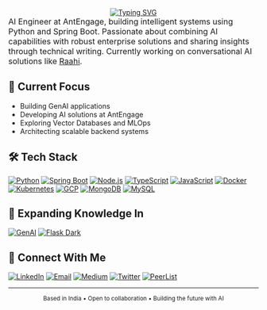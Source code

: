 <!-- markdownlint-disable MD033 -->
<div align="center">
  <a href="https://git.io/typing-svg">
    <img src="https://readme-typing-svg.demolab.com?font=baskerville&weight=900&size=25&pause=1000&color=F5F7EC&width=435&lines=Greetings%2C+I'm+Yuvraj+Angad+Singh" alt="Typing SVG">
  </a>
</div>

<div style="font-size: 16px;">
  AI Engineer at AntEngage, building intelligent systems using Python and Spring Boot. Passionate about combining AI capabilities with robust enterprise solutions and sharing insights through technical writing. Currently working on conversational AI solutions like <a href="https://antengage.com/raahi">Raahi</a>.
</div>

## 🚀 Current Focus

- Building GenAI applications
- Developing AI solutions at AntEngage
- Exploring Vector Databases and MLOps
- Architecting scalable backend systems

## 🛠️ Tech Stack

[![Python](https://img.icons8.com/color/48/null/python.png)](https://www.python.org/)
[![Spring Boot](https://img.icons8.com/color/48/null/spring-logo.png)](https://spring.io/projects/spring-boot)
[![Node.js](https://img.icons8.com/fluency/48/null/node-js.png)](https://nodejs.org)
[![TypeScript](https://img.icons8.com/fluency/48/null/typescript--v1.png)](https://www.typescriptlang.org/)
[![JavaScript](https://img.icons8.com/color/48/null/javascript--v1.png)](https://developer.mozilla.org/en-US/docs/Web/JavaScript)
[![Docker](https://img.icons8.com/fluency/48/null/docker.png)](https://docker.com/)
[![Kubernetes](https://img.icons8.com/color/48/null/kubernetes.png)](https://kubernetes.io/)
[![GCP](https://img.icons8.com/color/48/null/google-cloud.png)](https://cloud.google.com/)
[![MongoDB](https://img.icons8.com/color/48/null/mongodb.png)](https://www.mongodb.com/)
[![MySQL](https://img.icons8.com/color/48/null/mysql-logo.png)](https://www.mysql.com/)

## 🌱 Expanding Knowledge In

[![GenAI](https://img.icons8.com/color/48/null/artificial-intelligence.png)](https://cloud.google.com/ai/generative-ai)
[![Flask Dark](https://img.icons8.com/?size=48&id=AqYCfGyGXlO7&format=png&color=ffffff)](https://flask.palletsprojects.com/)

## 🤝 Connect With Me

[![LinkedIn](https://img.icons8.com/fluency/48/null/linkedin-circled.png)](https://linkedin.com/in/yuvrajangadsingh)
[![Email](https://img.icons8.com/?size=48&id=Ww1lcGqgduif&format=png&color=ffffff)](mailto:contact@yuvrajangadsingh.com)
[![Medium](https://img.icons8.com/?size=48&id=110611&format=png&color=ffffff)](https://medium.com/@yuvrajangad.s/subscribe)
[![Twitter](https://img.icons8.com/?size=48&id=fJp7hepMryiw&format=png&color=ffffff)](https://twitter.com/yuvrajangads)
[![PeerList](https://img.icons8.com/?size=48&id=111041&format=png&color=ffffff)](https://peerlist.io/yuvrajangads)

---

<div align="center">
  <sub>Based in India • Open to collaboration • Building the future with AI</sub>
</div>
